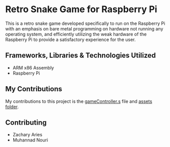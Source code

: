 # Retro Snake Game for Raspberry Pi

This is a retro snake game developed specifically to run on the Raspberry Pi with an emphasis on bare metal programming on hardware not running any operating system, and efficiently utilizing the weak hardware of the Raspberry Pi to provide a satisfactory experience for the user.

## Frameworks, Libraries & Technologies Utilized
  - ARM x86 Assembly
  - Raspberry Pi

## My Contributions
My contributions to this project is the [gameController.s](https://github.com/zach-aries/Snake_BareMetal/blob/master/retro-snake/snake/source/gameController.s) file and [assets folder](https://github.com/zach-aries/Snake_BareMetal/tree/master/retro-snake/assets).

## Contributing
  - Zachary Aries
  - Muhannad Nouri


